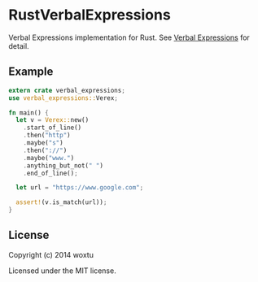 # RustVerbalExpressions

Verbal Expressions implementation for Rust. See [Verbal Expressions](http://verbalexpressions.github.io/) for detail.

## Example

```rust
extern crate verbal_expressions;
use verbal_expressions::Verex;

fn main() {
  let v = Verex::new()
    .start_of_line()
    .then("http")
    .maybe("s")
    .then("://")
    .maybe("www.")
    .anything_but_not(" ")
    .end_of_line();

  let url = "https://www.google.com";

  assert!(v.is_match(url));
}
```

## License
Copyright (c) 2014 woxtu

Licensed under the MIT license.
